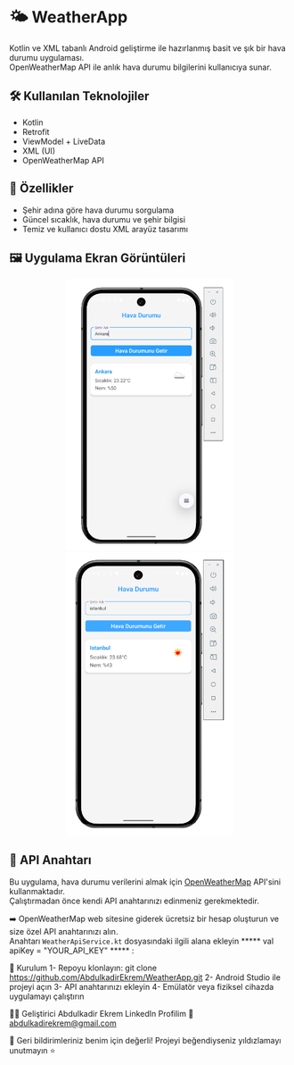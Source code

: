 # 🌤️ WeatherApp

Kotlin ve XML tabanlı Android geliştirme ile hazırlanmış basit ve şık bir hava durumu uygulaması.  
OpenWeatherMap API ile anlık hava durumu bilgilerini kullanıcıya sunar.

## 🛠️ Kullanılan Teknolojiler

- Kotlin
- Retrofit
- ViewModel + LiveData
- XML (UI)
- OpenWeatherMap API

## 📱 Özellikler

- Şehir adına göre hava durumu sorgulama
- Güncel sıcaklık, hava durumu ve şehir bilgisi
- Temiz ve kullanıcı dostu XML arayüz tasarımı

## 🖼️ Uygulama Ekran Görüntüleri

<p align="center">
  <img src="https://github.com/AbdulkadirEkrem/WeatherApp/blob/main/WeatherAppAPI.PNG" alt="Ana ekran" width="300" />
  <img src="https://github.com/AbdulkadirEkrem/WeatherApp/blob/main/WeatherAppAPI%202.PNG" alt="Sonuç ekranı" width="300" />
</p>

## 🔑 API Anahtarı

Bu uygulama, hava durumu verilerini almak için [OpenWeatherMap](https://openweathermap.org/api) API'sini kullanmaktadır.  
Çalıştırmadan önce kendi API anahtarınızı edinmeniz gerekmektedir.

➡️ OpenWeatherMap web sitesine giderek ücretsiz bir hesap oluşturun ve size özel API anahtarınızı alın.  
Anahtarı `WeatherApiService.kt` dosyasındaki ilgili alana ekleyin ***** val apiKey = "YOUR_API_KEY" ***** :

🚀 Kurulum
1- Repoyu klonlayın:
git clone https://github.com/AbdulkadirEkrem/WeatherApp.git
2- Android Studio ile projeyi açın
3- API anahtarınızı ekleyin
4- Emülatör veya fiziksel cihazda uygulamayı çalıştırın

👨‍💻 Geliştirici
Abdulkadir Ekrem
LinkedIn Profilim
📧 abdulkadirekrem@gmail.com

📌 Geri bildirimleriniz benim için değerli! Projeyi beğendiyseniz yıldızlamayı unutmayın ⭐
